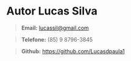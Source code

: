 # Autor Lucas Silva

> **Email:** lucassil@gmail.com

> **Telefone:** (85) 9 8796-3845

> **Github:** <https://github.com/Lucasdpaula1>